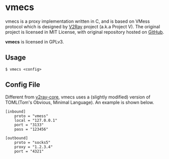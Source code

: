 vmecs
===

vmecs is a proxy implementation written in C, and is based on VMess protocol 
which is designed by [V2Ray](https://v2ray.com) project (a.k.a Project V). 
The original project is licensed in MIT License, with original repository hosted
 on [GitHub](https://github.com/v2ray/v2ray-core).

**vmecs** is licensed in GPLv3.

Usage
---
`$ vmecs <config>`

Config File
---
Different from [v2ray-core](https://github.com/v2ray/v2ray-core), vmecs uses a (slightly modified) version
of TOML(Tom's Obvious, Minimal Language). An example is shown below.
```
[inbound]
    proto = "vmess"
    local = "127.0.0.1"
    port = "3133"
    pass = "123456"

[outbound]
    proto = "socks5"
    proxy = "1.2.3.4"
    port = "4321"
```
